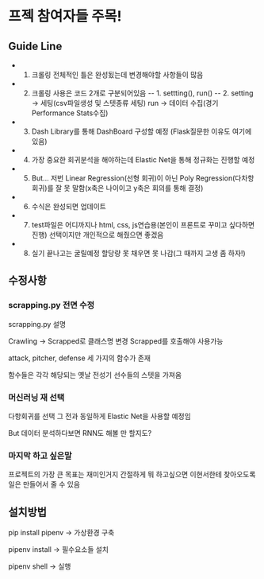 # 프젝 참여자들 주목!

## Guide Line
- 1. 크롤링 전체적인 틀은 완성됬는데 변경해야할 사항들이 많음
- 2. 크롤링 사용은 코드 2개로 구분되어있음
-- 1. settting(), run()
-- 2. setting -> 세팅(csv파일생성 및 스텟종류 세팅) run -> 데이터 수집(경기 Performance Stats수집)
- 3. Dash Library를 통해 DashBoard 구성할 예정 (Flask질문한 이유도 여기에 있음)
- 4. 가장 중요한 회귀분석을 해야하는데 Elastic Net을 통해 정규화는 진행할 예정 
- 5. But... 저번 Linear Regression(선형 회귀)이 아닌 Poly Regression(다차항 회귀)를 잘 못 말함(x축은 나이이고 y축은 회의를 통해 결정)
- 6. 수식은 완성되면 업데이트
- 7. test파일은 어디까지나 html, css, js연습용(본인이 프론트로 꾸미고 싶다하면 진행) 선택이지만 개인적으로 해줬으면 좋겠음
- 8. 실기 끝나고는 굴릴예정 할당량 못 채우면 못 나감(그 때까지 고생 좀 하자!)


## 수정사항
<h3>scrapping.py 전면 수정</h3>
<p>scrapping.py 설명</p>
<p>Crawling → Scrapped로 클래스명 변경 Scrapped를 호출해야 사용가능</p>
<p>attack, pitcher, defense 세 가지의 함수가 존재</p>
<p>함수들은 각각 해당되는 옛날 전성기 선수들의 스텟을 가져옴</p>
<h3>머신러닝 재 선택</h3>
<p>다항회귀를 선택 그 전과 동일하게 Elastic Net을 사용할 예정임</p>
<p>But 데이터 분석하다보면 RNN도 해볼 만 할지도?</p>
<h3>마지막 하고 싶은말</h3>
<p>프로젝트의 가장 큰 목표는 재미인거지 간절하게 뭐 하고싶으면 이현서한테 찾아오도록 일은 만들어서 줄 수 있음</p>

## 설치방법
<p>pip install pipenv → 가상환경 구축</p>
<p>pipenv install → 필수요소들 설치</p>
<p>pipenv shell → 실행</p>


